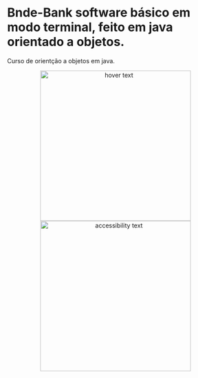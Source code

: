 # Bnde-Bank software básico em modo terminal, feito em java orientado a objetos.
Curso de orientção a objetos em java.

<p align="center">
  <img src="x-special/nautilus-clipboard
copy
file:///home/anock/Imagens/Captura%20de%20tela%20de%202020-01-26%2018-47-32.png
" width="350" title="hover text">
  <img src="x-special/nautilus-clipboard
copy
file:///home/anock/Imagens/Captura%20de%20tela%20de%202020-01-26%2018-47-32.png
" width="350" alt="accessibility text">
</p>


